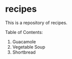 # recipes
This is a repository of recipes.

Table of Contents:

1. Guacamole
2. Vegetable Soup
3. Shortbread
